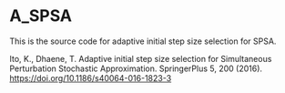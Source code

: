 # A_SPSA
This is the source code for adaptive initial step size selection for SPSA.

Ito, K., Dhaene, T. Adaptive initial step size selection for Simultaneous Perturbation Stochastic Approximation. SpringerPlus 5, 200 (2016). https://doi.org/10.1186/s40064-016-1823-3
